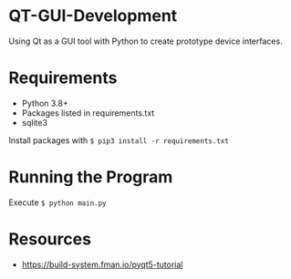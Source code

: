 # QT-GUI-Development
Using Qt as a GUI tool with Python to create prototype device interfaces.

# Requirements
* Python 3.8+
* Packages listed in requirements.txt
* sqlite3

Install packages with ```$ pip3 install -r requirements.txt```

# Running the Program

Execute ```$ python main.py```

# Resources
* https://build-system.fman.io/pyqt5-tutorial